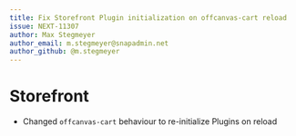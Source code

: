 ```yaml
---
title: Fix Storefront Plugin initialization on offcanvas-cart reload
issue: NEXT-11307
author: Max Stegmeyer
author_email: m.stegmeyer@snapadmin.net
author_github: @m.stegmeyer
---
```

# Storefront
* Changed `offcanvas-cart` behaviour to re-initialize Plugins on reload
